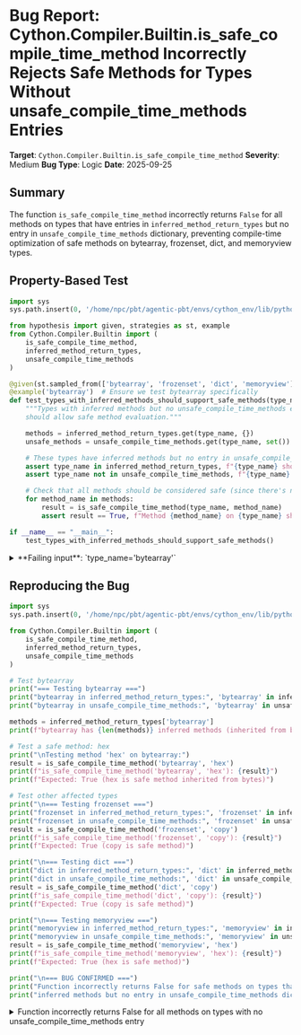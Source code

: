 # Bug Report: Cython.Compiler.Builtin.is_safe_compile_time_method Incorrectly Rejects Safe Methods for Types Without unsafe_compile_time_methods Entries

**Target**: `Cython.Compiler.Builtin.is_safe_compile_time_method`
**Severity**: Medium
**Bug Type**: Logic
**Date**: 2025-09-25

## Summary

The function `is_safe_compile_time_method` incorrectly returns `False` for all methods on types that have entries in `inferred_method_return_types` but no entry in `unsafe_compile_time_methods` dictionary, preventing compile-time optimization of safe methods on bytearray, frozenset, dict, and memoryview types.

## Property-Based Test

```python
import sys
sys.path.insert(0, '/home/npc/pbt/agentic-pbt/envs/cython_env/lib/python3.13/site-packages')

from hypothesis import given, strategies as st, example
from Cython.Compiler.Builtin import (
    is_safe_compile_time_method,
    inferred_method_return_types,
    unsafe_compile_time_methods
)

@given(st.sampled_from(['bytearray', 'frozenset', 'dict', 'memoryview']))
@example('bytearray')  # Ensure we test bytearray specifically
def test_types_with_inferred_methods_should_support_safe_methods(type_name):
    """Types with inferred methods but no unsafe_compile_time_methods entry
    should allow safe method evaluation."""

    methods = inferred_method_return_types.get(type_name, {})
    unsafe_methods = unsafe_compile_time_methods.get(type_name, set())

    # These types have inferred methods but no entry in unsafe_compile_time_methods
    assert type_name in inferred_method_return_types, f"{type_name} should be in inferred_method_return_types"
    assert type_name not in unsafe_compile_time_methods, f"{type_name} should not be in unsafe_compile_time_methods"

    # Check that all methods should be considered safe (since there's no unsafe list)
    for method_name in methods:
        result = is_safe_compile_time_method(type_name, method_name)
        assert result == True, f"Method {method_name} on {type_name} should be safe, but got {result}"

if __name__ == "__main__":
    test_types_with_inferred_methods_should_support_safe_methods()
```

<details>

<summary>
**Failing input**: `type_name='bytearray'`
</summary>
```
Traceback (most recent call last):
  File "/home/npc/pbt/agentic-pbt/worker_/10/hypo.py", line 30, in <module>
    test_types_with_inferred_methods_should_support_safe_methods()
    ~~~~~~~~~~~~~~~~~~~~~~~~~~~~~~~~~~~~~~~~~~~~~~~~~~~~~~~~~~~~^^
  File "/home/npc/pbt/agentic-pbt/worker_/10/hypo.py", line 12, in test_types_with_inferred_methods_should_support_safe_methods
    @example('bytearray')  # Ensure we test bytearray specifically
                   ^^^
  File "/home/npc/pbt/agentic-pbt/envs/cython_env/lib/python3.13/site-packages/hypothesis/core.py", line 2062, in wrapped_test
    _raise_to_user(errors, state.settings, [], " in explicit examples")
    ~~~~~~~~~~~~~~^^^^^^^^^^^^^^^^^^^^^^^^^^^^^^^^^^^^^^^^^^^^^^^^^^^^^
  File "/home/npc/pbt/agentic-pbt/envs/cython_env/lib/python3.13/site-packages/hypothesis/core.py", line 1613, in _raise_to_user
    raise the_error_hypothesis_found
  File "/home/npc/pbt/agentic-pbt/worker_/10/hypo.py", line 27, in test_types_with_inferred_methods_should_support_safe_methods
    assert result == True, f"Method {method_name} on {type_name} should be safe, but got {result}"
           ^^^^^^^^^^^^^^
AssertionError: Method capitalize on bytearray should be safe, but got False
Falsifying explicit example: test_types_with_inferred_methods_should_support_safe_methods(
    type_name='bytearray',
)
```
</details>

## Reproducing the Bug

```python
import sys
sys.path.insert(0, '/home/npc/pbt/agentic-pbt/envs/cython_env/lib/python3.13/site-packages')

from Cython.Compiler.Builtin import (
    is_safe_compile_time_method,
    inferred_method_return_types,
    unsafe_compile_time_methods
)

# Test bytearray
print("=== Testing bytearray ===")
print("bytearray in inferred_method_return_types:", 'bytearray' in inferred_method_return_types)
print("bytearray in unsafe_compile_time_methods:", 'bytearray' in unsafe_compile_time_methods)

methods = inferred_method_return_types['bytearray']
print(f"bytearray has {len(methods)} inferred methods (inherited from bytes)")

# Test a safe method: hex
print("\nTesting method 'hex' on bytearray:")
result = is_safe_compile_time_method('bytearray', 'hex')
print(f"is_safe_compile_time_method('bytearray', 'hex'): {result}")
print(f"Expected: True (hex is safe method inherited from bytes)")

# Test other affected types
print("\n=== Testing frozenset ===")
print("frozenset in inferred_method_return_types:", 'frozenset' in inferred_method_return_types)
print("frozenset in unsafe_compile_time_methods:", 'frozenset' in unsafe_compile_time_methods)
result = is_safe_compile_time_method('frozenset', 'copy')
print(f"is_safe_compile_time_method('frozenset', 'copy'): {result}")
print(f"Expected: True (copy is safe method)")

print("\n=== Testing dict ===")
print("dict in inferred_method_return_types:", 'dict' in inferred_method_return_types)
print("dict in unsafe_compile_time_methods:", 'dict' in unsafe_compile_time_methods)
result = is_safe_compile_time_method('dict', 'copy')
print(f"is_safe_compile_time_method('dict', 'copy'): {result}")
print(f"Expected: True (copy is safe method)")

print("\n=== Testing memoryview ===")
print("memoryview in inferred_method_return_types:", 'memoryview' in inferred_method_return_types)
print("memoryview in unsafe_compile_time_methods:", 'memoryview' in unsafe_compile_time_methods)
result = is_safe_compile_time_method('memoryview', 'hex')
print(f"is_safe_compile_time_method('memoryview', 'hex'): {result}")
print(f"Expected: True (hex is safe method)")

print("\n=== BUG CONFIRMED ===")
print("Function incorrectly returns False for safe methods on types that have")
print("inferred methods but no entry in unsafe_compile_time_methods dictionary.")
```

<details>

<summary>
Function incorrectly returns False for all methods on types with no unsafe_compile_time_methods entry
</summary>
```
=== Testing bytearray ===
bytearray in inferred_method_return_types: True
bytearray in unsafe_compile_time_methods: False
bytearray has 42 inferred methods (inherited from bytes)

Testing method 'hex' on bytearray:
is_safe_compile_time_method('bytearray', 'hex'): False
Expected: True (hex is safe method inherited from bytes)

=== Testing frozenset ===
frozenset in inferred_method_return_types: True
frozenset in unsafe_compile_time_methods: False
is_safe_compile_time_method('frozenset', 'copy'): False
Expected: True (copy is safe method)

=== Testing dict ===
dict in inferred_method_return_types: True
dict in unsafe_compile_time_methods: False
is_safe_compile_time_method('dict', 'copy'): False
Expected: True (copy is safe method)

=== Testing memoryview ===
memoryview in inferred_method_return_types: True
memoryview in unsafe_compile_time_methods: False
is_safe_compile_time_method('memoryview', 'hex'): False
Expected: True (hex is safe method)

=== BUG CONFIRMED ===
Function incorrectly returns False for safe methods on types that have
inferred methods but no entry in unsafe_compile_time_methods dictionary.
```
</details>

## Why This Is A Bug

The function `is_safe_compile_time_method` is designed to determine whether a method on a built-in type can be safely evaluated at compile time. According to the code comments in `unsafe_compile_time_methods` (lines 658-661), this dictionary only lists "unsafe and non-portable methods" for types that have literal representations and non-None return types.

The bug occurs because the function incorrectly interprets the absence of an entry in `unsafe_compile_time_methods` as meaning "not a literal type", when it actually means "this type has no unsafe methods". The faulty logic at lines 696-699:

```python
unsafe_methods = unsafe_compile_time_methods.get(builtin_type_name)
if unsafe_methods is None:
    # Not a literal type.
    return False
```

This causes the function to reject ALL methods for four types that ARE literal types (present in `inferred_method_return_types`) but have no unsafe methods listed:
- **bytearray**: Inherits 42 methods from bytes (line 632: `inferred_method_return_types['bytearray'].update(inferred_method_return_types['bytes'])`)
- **frozenset**: Inherits methods from set (line 633)
- **dict**: Has 3 methods defined (copy, fromkeys, popitem)
- **memoryview**: Has 3 methods defined (cast, hex, tobytes)

These types have compile-time evaluable methods with known return types, but the function incorrectly prevents their optimization by returning `False` for all their methods.

## Relevant Context

The data structures involved:
- `inferred_method_return_types`: Maps type names to their methods and return types
- `unsafe_compile_time_methods`: Maps type names to sets of unsafe methods
- Some types inherit methods through `.update()` calls (lines 632-633)

The comment at line 698 "Not a literal type" is misleading - the absence of an entry doesn't mean the type isn't literal, it means the type has no unsafe methods. Types like `tuple` have an empty set entry `'tuple': set()` (line 676) to indicate they are literal types with no unsafe methods, but bytearray, frozenset, dict, and memoryview lack even this empty entry.

Code references:
- Function definition: `/home/npc/pbt/agentic-pbt/envs/cython_env/lib/python3.13/site-packages/Cython/Compiler/Builtin.py:695`
- Method inheritance: `/home/npc/pbt/agentic-pbt/envs/cython_env/lib/python3.13/site-packages/Cython/Compiler/Builtin.py:632-633`

## Proposed Fix

```diff
--- a/Cython/Compiler/Builtin.py
+++ b/Cython/Compiler/Builtin.py
@@ -693,12 +693,14 @@ unsafe_compile_time_methods = {


 def is_safe_compile_time_method(builtin_type_name: str, method_name: str):
-    unsafe_methods = unsafe_compile_time_methods.get(builtin_type_name)
-    if unsafe_methods is None:
-        # Not a literal type.
+    # First check if this is a known type with inferred methods
+    known_methods = inferred_method_return_types.get(builtin_type_name)
+    if known_methods is None or method_name not in known_methods:
+        # Not a known method.
         return False
-    if method_name in unsafe_methods:
+    # Then check if this method is marked as unsafe
+    unsafe_methods = unsafe_compile_time_methods.get(builtin_type_name)
+    if unsafe_methods is not None and method_name in unsafe_methods:
         # Not a safe method.
         return False
-    known_methods = inferred_method_return_types.get(builtin_type_name)
-    if known_methods is None or method_name not in known_methods:
-        # Not a known method.
-        return False
     return True
```